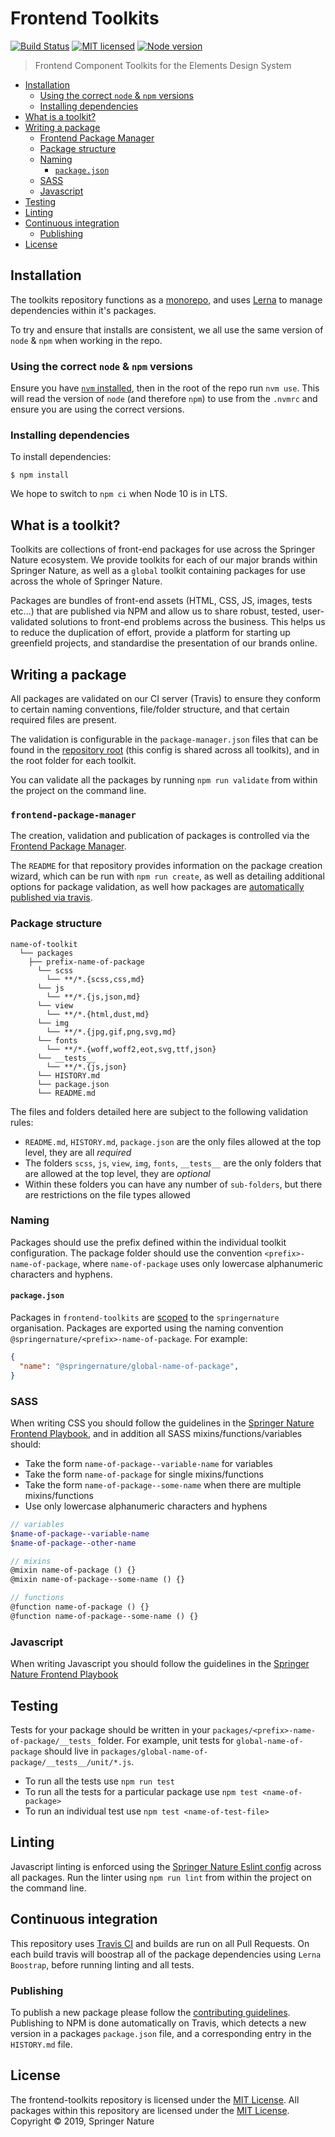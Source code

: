 # Frontend Toolkits

[![Build Status][badge-build]][info-build]
[![MIT licensed][badge-license]][info-license]
[![Node version][badge-node]][info-node]

> Frontend Component Toolkits for the Elements Design System

* [Installation](#installation)
	* [Using the correct `node` & `npm` versions](#using-the-correct-node--npm-versions)
	* [Installing dependencies](#installing-dependencies)
* [What is a toolkit?](#what-is-a-toolkit)
* [Writing a package](#writing-a-package)
	* [Frontend Package Manager](#frontend-package-manager)
	* [Package structure](#package-structure)
	* [Naming](#naming)
		* [`package.json`](#packagejson)
	* [SASS](#sass)
	* [Javascript](#javascript)
* [Testing](#testing)
* [Linting](#linting)
* [Continuous integration](#continuous-integration)
	* [Publishing](#publishing)
* [License](#license)

## Installation

The toolkits repository functions as a [monorepo](https://medium.com/@maoberlehner/monorepos-in-the-wild-33c6eb246cb9), and uses [Lerna](https://lernajs.io/) to manage dependencies within it's packages.

To try and ensure that installs are consistent, we all use the same version of `node` & `npm` when working in the repo.

### Using the correct `node` & `npm` versions

Ensure you have [`nvm` installed](https://github.com/creationix/nvm/blob/master/README.md), then in the root of the repo run `nvm use`. This will read the version of `node` (and therefore `npm`) to use from the `.nvmrc` and ensure you are using the correct versions.

### Installing dependencies

To install dependencies:

```
$ npm install
```

We hope to switch to `npm ci` when Node 10 is in LTS.

## What is a toolkit?

Toolkits are collections of front-end packages for use across the Springer Nature ecosystem. We provide toolkits for each of our major brands within Springer Nature, as well as a `global` toolkit containing packages for use across the whole of Springer Nature.

Packages are bundles of front-end assets (HTML, CSS, JS, images, tests etc...) that are published via NPM and allow us to share robust, tested, user-validated solutions to front-end problems across the business. This helps us to reduce the duplication of effort, provide a platform for starting up greenfield projects, and standardise the presentation of our brands online.

## Writing a package

All packages are validated on our CI server (Travis) to ensure they conform to certain naming conventions, file/folder structure, and that certain required files are present.

The validation is configurable in the `package-manager.json` files that can be found in the [repository root](package-manager.json) (this config is shared across all toolkits), and in the root folder for each toolkit.

You can validate all the packages by running `npm run validate` from within the project on the command line.

### `frontend-package-manager`

The creation, validation and publication of packages is controlled via the [Frontend Package Manager](https://github.com/springernature/frontend-package-manager).

The `README` for that repository provides information on the package creation wizard, which can be run with `npm run create`, as well as detailing additional options for package validation, as well how packages are [automatically published via travis](#publishing).

### Package structure

```
name-of-toolkit
  └── packages
    ├── prefix-name-of-package
      └── scss
        └── **/*.{scss,css,md}
      └── js
        └── **/*.{js,json,md}
      └── view
        └── **/*.{html,dust,md}
      └── img
        └── **/*.{jpg,gif,png,svg,md}
      └── fonts
        └── **/*.{woff,woff2,eot,svg,ttf,json}
      └── __tests__
        └── **/*.{js,json}
      └── HISTORY.md
      └── package.json
      └── README.md
```

The files and folders detailed here are subject to the following validation rules:

- `README.md`, `HISTORY.md`, `package.json` are the only files allowed at the top level, they are all _required_
- The folders `scss`, `js`, `view`, `img`, `fonts`, `__tests__` are the only folders that are allowed at the top level, they are _optional_
- Within these folders you can have any number of `sub-folders`, but there are restrictions on the file types allowed

### Naming

Packages should use the prefix defined within the individual toolkit configuration. The package folder should use the convention `<prefix>-name-of-package`, where `name-of-package` uses only lowercase alphanumeric characters and hyphens.

#### `package.json`

Packages in `frontend-toolkits` are [scoped](https://docs.npmjs.com/misc/scope) to the `springernature` organisation. Packages are exported using the naming convention `@springernature/<prefix>-name-of-package`. For example:

```json
{
  "name": "@springernature/global-name-of-package",
}
```

### SASS

When writing CSS you should follow the guidelines in the [Springer Nature Frontend Playbook](https://github.com/springernature/frontend-playbook/blob/master/css/), and in addition all SASS mixins/functions/variables should:

- Take the form `name-of-package--variable-name` for variables
- Take the form `name-of-package` for single mixins/functions
- Take the form `name-of-package--some-name` when there are multiple mixins/functions
- Use only lowercase alphanumeric characters and hyphens

```scss
// variables
$name-of-package--variable-name
$name-of-package--other-name

// mixins
@mixin name-of-package () {}
@mixin name-of-package--some-name () {}

// functions
@function name-of-package () {}
@function name-of-package--some-name () {}
```

### Javascript

When writing Javascript you should follow the guidelines in the [Springer Nature Frontend Playbook](https://github.com/springernature/frontend-playbook/blob/master/javascript/)

## Testing

Tests for your package should be written in your `packages/<prefix>-name-of-package/__tests_` folder. For example, unit tests for `global-name-of-package` should live in `packages/global-name-of-package/__tests__/unit/*.js`.

* To run all the tests use `npm run test`
* To run all the tests for a particular package use `npm test <name-of-package>`
* To run an individual test use `npm test <name-of-test-file>`

## Linting

Javascript linting is enforced using the [Springer Nature Eslint config](https://www.npmjs.com/package/@springernature/eslint-config) across all packages. Run the linter using `npm run lint` from within the project on the command line.

## Continuous integration

This repository uses [Travis CI](https://travis-ci.org/) and builds are run on all Pull Requests. On each build travis will boostrap all of the package dependencies using `Lerna Boostrap`, before running linting and all tests.

### Publishing

To publish a new package please follow the [contributing guidelines](CONTRIBUTING.md). Publishing to NPM is done automatically on Travis, which detects a new version in a packages `package.json` file, and a corresponding entry in the `HISTORY.md` file.

## License

The frontend-toolkits repository is licensed under the [MIT License][info-license].
All packages within this repository are licensed under the [MIT License][info-license].
Copyright &copy; 2019, Springer Nature

[info-license]: LICENCE
[badge-license]: https://img.shields.io/badge/license-MIT-blue.svg
[info-build]: https://travis-ci.org/springernature/frontend-toolkits
[badge-build]: https://badgen.net/travis/springernature/frontend-toolkits?icon=travis
[info-node]: .nvmrc
[badge-node]: https://img.shields.io/badge/node-lts/carbon-brightgreen.svg
